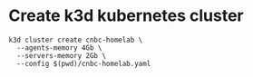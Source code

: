 # Create k3d kubernetes cluster

```shell
k3d cluster create cnbc-homelab \
  --agents-memory 4Gb \
  --servers-memory 2Gb \
  --config $(pwd)/cnbc-homelab.yaml
```
